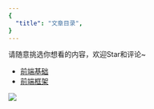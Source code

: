 ```yaml
---
{
  "title": "文章目录",
}
---
```


请随意挑选你想看的内容，欢迎Star和评论~

- [前端基础](./前端基础/总览)
- [前端框架](./前端框架/总览)


![]( https://www.aaronkong.top/logo.png)
